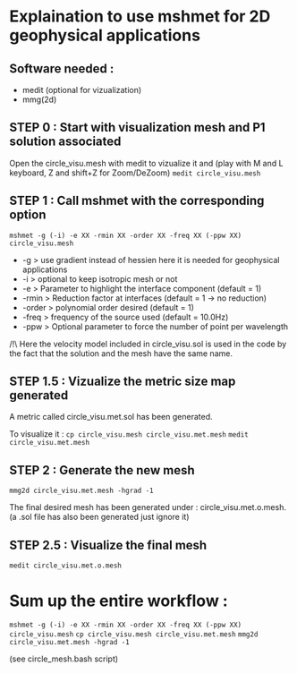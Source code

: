 # Explaination to use mshmet for 2D geophysical applications

## Software needed :
* medit (optional for vizualization)
* mmg(2d)

## STEP 0 : Start with visualization mesh and P1 solution associated

Open the circle_visu.mesh with medit to vizualize it and (play with  M and L keyboard, Z and shift+Z for Zoom/DeZoom)
```medit circle_visu.mesh```

## STEP 1 : Call mshmet with the corresponding option
```mshmet -g (-i) -e XX -rmin XX -order XX -freq XX (-ppw XX) circle_visu.mesh```

* -g > use gradient instead of hessien here it is needed for geophysical applications
* -i > optional to keep isotropic mesh or not
* -e > Parameter to highlight the interface component (default = 1)
* -rmin > Reduction factor at interfaces (default = 1 -> no reduction)
* -order > polynomial order desired (default = 1)
* -freq > frequency of the source used (default = 10.0Hz)
* -ppw > Optional parameter to force the number of point per wavelength

/!\ Here the velocity model included in circle_visu.sol is used in the code by the fact that the solution and the mesh have the same name.


## STEP 1.5 : Vizualize the metric size map generated

A metric called circle_visu.met.sol has been generated.

To visualize it :
```cp circle_visu.mesh circle_visu.met.mesh```
```medit circle_visu.met.mesh```

## STEP 2 : Generate the new mesh
```mmg2d circle_visu.met.mesh -hgrad -1```

The final desired mesh has been generated under : circle_visu.met.o.mesh. (a .sol file has also been generated just ignore it)

## STEP 2.5 : Visualize the final mesh
```medit circle_visu.met.o.mesh```


# Sum up the entire workflow :

```mshmet -g (-i) -e XX -rmin XX -order XX -freq XX (-ppw XX) circle_visu.mesh```
```cp circle_visu.mesh circle_visu.met.mesh```
```mmg2d  circle_visu.met.mesh -hgrad -1```

(see circle_mesh.bash script)
